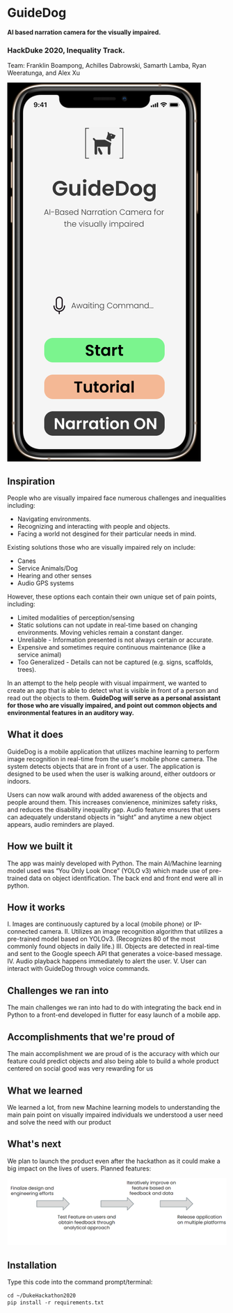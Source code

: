 # GuideDog
**AI based narration camera for the visually impaired.**

### HackDuke 2020, Inequality Track.

Team: Franklin Boampong, Achilles Dabrowski, Samarth Lamba, Ryan Weeratunga, and Alex Xu

![Future Work](doc_assets/Homepage.png)

## Inspiration

People who are visually impaired face numerous challenges and inequalities including:
- Navigating environments.
- Recognizing and interacting with people and objects.
- Facing a world not desgined for their particular needs in mind.

Existing solutions those who are visually impaired rely on include:
- Canes
- Service Animals/Dog
- Hearing and other senses
- Audio GPS systems

However, these options each contain their own unique set of pain points, including:
- Limited modalities of perception/sensing
- Static solutions can not update in real-time based on changing environments. Moving vehicles remain a constant danger.
- Unreliable - Information presented is not always certain or accurate.
- Expensive and sometimes require continuous maintenance (like a service animal)
- Too Generalized - Details can not be captured (e.g. signs, scaffolds, trees).

In an attempt to the help people with visual impairment, we wanted to create an app that is able to detect what is visible in front of a person and read out the objects to them.
**GuideDog will serve as a personal assistant for those who are visually impaired, and point out common objects and environmental features in an auditory way.**

## What it does 

GuideDog is a mobile application that utilizes machine learning to perform image recognition in real-time from the user's mobile phone camera. The system detects objects that are in front of a user. The application is designed to be used when the user is walking around, either outdoors or indoors.

Users can now walk around with added awareness of the objects and people around them. This increases convienence, minimizes safety risks, and reduces the disability inequality gap. Audio feature ensures that users can adequately understand objects in “sight” and anytime a new object appears, audio reminders are played.

## How we built it

The app was mainly developed with Python. The main AI/Machine learning model used was “You Only Look Once” (YOLO v3) which made use of pre-trained data on object identification. The back end and front end were all in python.

## How it works

I. Images are continuously captured by a local (mobile phone) or IP-connected camera.
II. Utilizes an image recognition algorithm that utilizes a pre-trained model based on YOLOv3. (Recognizes 80 of the most commonly found objects in daily life.)
III. Objects are detected in real-time and sent to the Google speech API that generates a voice-based message.
IV. Audio playback happens immediately to alert the user.
V. User can interact with GuideDog through voice commands.

## Challenges we ran into

The main challenges we ran into had to do with integrating the back end in Python to a front-end developed in flutter for easy launch of a mobile app. 

## Accomplishments that we're proud of

The main accomplishment we are proud of is the accuracy with which our feature could predict objects and also being able to build a whole product centered on social good was very rewarding for us

## What we learned

We learned a lot, from new Machine learning models to understanding the main pain point on visually impaired individuals we understood a user need and solve the need with our product

## What's next

We plan to launch the product even after the hackathon as it could make a big impact on the lives of users. Planned features:

![Future Work](doc_assets/FutureWork.png)

## Installation

Type this code into the command prompt/terminal:

	cd ~/DukeHackathon2020
	pip install -r requirements.txt
